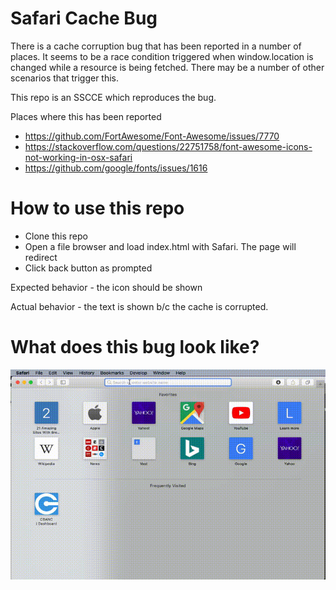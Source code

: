# Safari Cache Bug

There is a cache corruption bug that has been reported in a number of places. It seems to be a race condition triggered when window.location is changed while a resource is being fetched. There may be a number of other scenarios that trigger this.

This repo is an SSCCE which reproduces the bug.

Places where this has been reported

* https://github.com/FortAwesome/Font-Awesome/issues/7770
* https://stackoverflow.com/questions/22751758/font-awesome-icons-not-working-in-osx-safari
* https://github.com/google/fonts/issues/1616

# How to use this repo

- Clone this repo
- Open a file browser and load index.html with Safari. The page will redirect
- Click back button as prompted

Expected behavior - the icon should be shown

Actual behavior - the text is shown b/c the cache is corrupted.

# What does this bug look like?

![Repro](https://raw.githubusercontent.com/doanythingfordethklok/safari-cache-bug/master/repro.gif)


